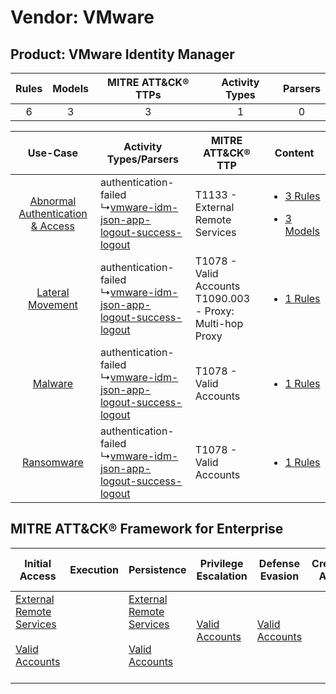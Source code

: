 Vendor: VMware
==============
Product: VMware Identity Manager
--------------------------------
| Rules | Models | MITRE ATT&CK® TTPs | Activity Types | Parsers |
|:-----:|:------:|:------------------:|:--------------:|:-------:|
|   6   |   3    |         3          |       1        |    0    |

|    Use-Case    | Activity Types/Parsers    | MITRE ATT&CK® TTP    | Content    |
|:----:| ---- | ---- | ---- |
| [Abnormal Authentication & Access](../../../UseCases/uc_abnormal_authentication_&_access.md) |  authentication-failed<br> ↳[vmware-idm-json-app-logout-success-logout](Ps/pC_vmwareidmjsonapplogoutsuccesslogout.md)<br> | T1133 - External Remote Services<br>    | [<ul><li>3 Rules</li></ul><ul><li>3 Models</li></ul>](RM/r_m_vmware_vmware_identity_manager_Abnormal_Authentication_&_Access.md) |
|    [Lateral Movement](../../../UseCases/uc_lateral_movement.md)    |  authentication-failed<br> ↳[vmware-idm-json-app-logout-success-logout](Ps/pC_vmwareidmjsonapplogoutsuccesslogout.md)<br> | T1078 - Valid Accounts<br>T1090.003 - Proxy: Multi-hop Proxy<br> | [<ul><li>1 Rules</li></ul>](RM/r_m_vmware_vmware_identity_manager_Lateral_Movement.md)    |
|    [Malware](../../../UseCases/uc_malware.md)    |  authentication-failed<br> ↳[vmware-idm-json-app-logout-success-logout](Ps/pC_vmwareidmjsonapplogoutsuccesslogout.md)<br> | T1078 - Valid Accounts<br>    | [<ul><li>1 Rules</li></ul>](RM/r_m_vmware_vmware_identity_manager_Malware.md)    |
|    [Ransomware](../../../UseCases/uc_ransomware.md)    |  authentication-failed<br> ↳[vmware-idm-json-app-logout-success-logout](Ps/pC_vmwareidmjsonapplogoutsuccesslogout.md)<br> | T1078 - Valid Accounts<br>    | [<ul><li>1 Rules</li></ul>](RM/r_m_vmware_vmware_identity_manager_Ransomware.md)    |

MITRE ATT&CK® Framework for Enterprise
--------------------------------------
| Initial Access                                                                                                                                   | Execution | Persistence                                                                                                                                      | Privilege Escalation                                                | Defense Evasion                                                     | Credential Access | Discovery | Lateral Movement | Collection | Command and Control                                                                                                                       | Exfiltration | Impact |
| ------------------------------------------------------------------------------------------------------------------------------------------------ | --------- | ------------------------------------------------------------------------------------------------------------------------------------------------ | ------------------------------------------------------------------- | ------------------------------------------------------------------- | ----------------- | --------- | ---------------- | ---------- | ----------------------------------------------------------------------------------------------------------------------------------------- | ------------ | ------ |
| [External Remote Services](https://attack.mitre.org/techniques/T1133)<br><br>[Valid Accounts](https://attack.mitre.org/techniques/T1078)<br><br> |           | [External Remote Services](https://attack.mitre.org/techniques/T1133)<br><br>[Valid Accounts](https://attack.mitre.org/techniques/T1078)<br><br> | [Valid Accounts](https://attack.mitre.org/techniques/T1078)<br><br> | [Valid Accounts](https://attack.mitre.org/techniques/T1078)<br><br> |                   |           |                  |            | [Proxy: Multi-hop Proxy](https://attack.mitre.org/techniques/T1090/003)<br><br>[Proxy](https://attack.mitre.org/techniques/T1090)<br><br> |              |        |